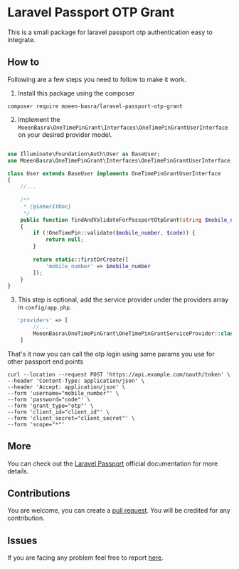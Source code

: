 # Laravel Passport OTP Grant

This is a small package for laravel passport otp authentication easy to integrate.

## How to

Following are a few steps you need to follow to make it work.

1. Install this package using the composer

```shell
composer require moeen-basra/laravel-passport-otp-grant
```

2. Implement the `MoeenBasra\OneTimePinGrant\Interfaces\OneTimePinGrantUserInterface` on your desired provider model.

```php

use Illuminate\Foundation\Auth\User as BaseUser;
use MoeenBasra\OneTimePinGrant\Interfaces\OneTimePinGrantUserInterface;

class User extends BaseUser implements OneTimePinGrantUserInterface
{
    //...
    
    /**
     * {@inheritDoc}
     */
    public function findAndValidateForPassportOtpGrant(string $mobile_number, string $code)
    {
        if (!OneTimePin::validate($mobile_number, $code)) {
            return null;
        }
        
        return static::firstOrCreate([
            'mobile_number' => $mobile_number
        ]);
    }
}
```

3. This step is optional, add the service provider under the providers array in `config/app.php`.
```php
   'providers' => [
        //...
        MoeenBasra\OneTimePinGrant\OneTimePinGrantServiceProvider::class,
    ]
```

That's it now you can call the otp login using same params you use for other passport end points

```shell
curl --location --request POST 'https://api.example.com/oauth/token' \
--header 'Content-Type: application/json' \
--header 'Accept: application/json' \
--form 'username="mobile_number"' \
--form 'password="code"' \
--form 'grant_type="otp"' \
--form 'client_id="client_id"' \
--form 'client_secret="client_secret"' \
--form 'scope="*"'
```

## More
You can check out the [Laravel Passport](https://laravel.com/docs/master/passport) official documentation for more details.

## Contributions
You are welcome, you can create a [pull request](https://github.com/qiutuleng/vue-router-modern/pulls).
You will be credited for any contribution.

## Issues
If you are facing any problem feel free to report [here](https://github.com/qiutuleng/vue-router-modern/issues).
